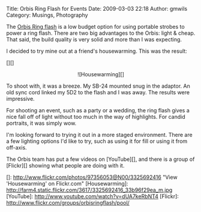 Title: Orbis Ring Flash for Events
Date: 2009-03-03 22:18
Author: gmwils
Category: Musings, Photography

The [Orbis Ring flash][] is a low budget option for using portable
strobes to power a ring flash. There are two big advantages to the
Orbis: light & cheap. That said, the build quality is very solid and
more than I was expecting.

I decided to try mine out at a friend's housewarming. This was the
result:

[][]

<div style="text-align:center;">
![Housewarming][]

</div>
</a>

To shoot with, it was a breeze. My SB-24 mounted snug in the adaptor. An
old sync cord linked my 5D2 to the flash and I was away. The results
were impressive.

For shooting an event, such as a party or a wedding, the ring flash
gives a nice fall off of light without too much in the way of
highlights. For candid portraits, it was simply wow.

I'm looking forward to trying it out in a more staged environment. There
are a few lighting options I'd like to try, such as using it for fill or
using it from off-axis.

The Orbis team has put a few videos on [YouTube][], and there is a group
of [Flickr][] showing what people are doing with it.

  [Orbis Ring flash]: http://www.orbisflash.com/
  []: http://www.flickr.com/photos/97356053@N00/3325692416
    "View 'Housewarming' on Flickr.com"
  [Housewarming]: http://farm4.static.flickr.com/3617/3325692416_33b96f29ea_m.jpg
  [YouTube]: http://www.youtube.com/watch?v=dUA7keRbNT4
  [Flickr]: http://www.flickr.com/groups/orbisringflash/pool/
